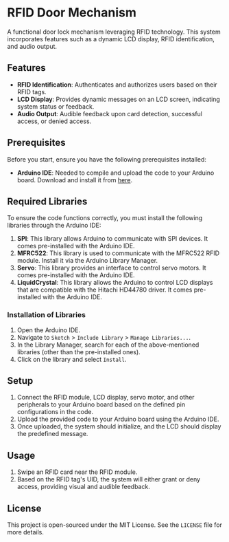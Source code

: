 # RFID Door Mechanism

A functional door lock mechanism leveraging RFID technology. This system incorporates features such as a dynamic LCD display, RFID identification, and audio output.

## Features

- **RFID Identification**: Authenticates and authorizes users based on their RFID tags.
- **LCD Display**: Provides dynamic messages on an LCD screen, indicating system status or feedback.
- **Audio Output**: Audible feedback upon card detection, successful access, or denied access.

## Prerequisites

Before you start, ensure you have the following prerequisites installed:

- **Arduino IDE**: Needed to compile and upload the code to your Arduino board. Download and install it from [here](https://www.arduino.cc/en/software).

## Required Libraries

To ensure the code functions correctly, you must install the following libraries through the Arduino IDE:

1. **SPI**: This library allows Arduino to communicate with SPI devices. It comes pre-installed with the Arduino IDE.
2. **MFRC522**: This library is used to communicate with the MFRC522 RFID module. Install it via the Arduino Library Manager.
3. **Servo**: This library provides an interface to control servo motors. It comes pre-installed with the Arduino IDE.
4. **LiquidCrystal**: This library allows the Arduino to control LCD displays that are compatible with the Hitachi HD44780 driver. It comes pre-installed with the Arduino IDE.

### Installation of Libraries

1. Open the Arduino IDE.
2. Navigate to `Sketch` > `Include Library` > `Manage Libraries...`.
3. In the Library Manager, search for each of the above-mentioned libraries (other than the pre-installed ones).
4. Click on the library and select `Install`.

## Setup

1. Connect the RFID module, LCD display, servo motor, and other peripherals to your Arduino board based on the defined pin configurations in the code.
2. Upload the provided code to your Arduino board using the Arduino IDE.
3. Once uploaded, the system should initialize, and the LCD should display the predefined message.

## Usage

1. Swipe an RFID card near the RFID module.
2. Based on the RFID tag's UID, the system will either grant or deny access, providing visual and audible feedback.

## License

This project is open-sourced under the MIT License. See the `LICENSE` file for more details.

